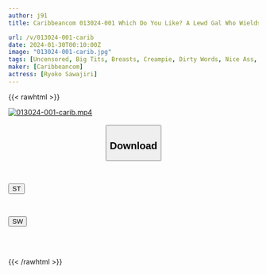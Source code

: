 ```yaml
---
author: j91
title: Caribbeancom 013024-001 Which Do You Like? A Lewd Gal Who Wields Both Sadism And MasochismRyoko Sawajiri

url: /v/013024-001-carib
date: 2024-01-30T00:10:00Z
image: "013024-001-carib.jpg"
tags: [Uncensored, Big Tits, Breasts, Creampie, Dirty Words, Nice Ass, Sexy Legs, Shaved, Slender, Slut]
maker: [Caribbeancom]
actress: [Ryoko Sawajiri]
---
```



{{< rawhtml >}}

<div class="video" data-videoid="OoqMPXJL0qHGw1">
    <a href="javascript:;">
        <img src="/v/013024-001-carib/013024-001-carib.jpg" width="WIDTH" height="HEIGHT" alt="013024-001-carib.mp4" loading="lazy">
    </a>
</div>

<script type="text/javascript" src="https://j91.asia/asset/on-demand-st.js"></script>

<br>
  <link rel="stylesheet" href="https://j91.asia/asset/bs5.css">
  
  <center>
  <button class="btn btn-primary" type="button" data-bs-toggle="collapse" data-bs-target=".multi-collapse" aria-expanded="false" aria-controls="multiCollapseExample1 multiCollapseExample2"><h2>Download</h2></button></center>
</p>
<div class="row">
  <div class="col">
    <div class="collapse multi-collapse" id="multiCollapseExample1">
      <div class="card card-body">
	      	      <br>
<div class="buttons">  
<p><a href="https://streamtape.to/v/OoqMPXJL0qHGw1" target="_blank"><button class="btn-hover color-3"><i class="fa fa-download"></i> ST</button></a></p></div>
    </div>
  </div>
</div>
  <div class="col">
    <div class="collapse multi-collapse" id="multiCollapseExample2">
      <div class="card card-body">
	      <br>
<div class="buttons">
<p><a href="https://flaswish.com/lxoxdi5la9ze" target="_blank"><button class="btn-hover color-2"><i class="fa fa-download"></i> SW</button></a></p></div>
<br><br>
      </div>
    </div>
  </div>
</div>

{{< /rawhtml >}}